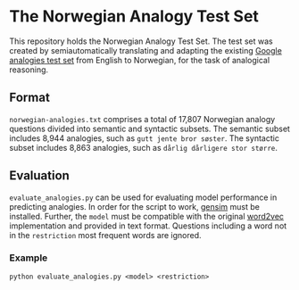 # The Norwegian Analogy Test Set

This repository holds the Norwegian Analogy Test Set. The test set was created by semiautomatically
translating and adapting the existing [Google analogies test set](https://arxiv.org/pdf/1301.3781.pdf) 
from English to Norwegian, for the task of analogical reasoning.

## Format

`norwegian-analogies.txt` comprises a total of 17,807 Norwegian analogy questions divided into 
semantic and syntactic subsets. The semantic subset includes 8,944 analogies, such as `gutt jente bror søster`. 
The syntactic subset includes 8,863 analogies, such as `dårlig dårligere stor større`. 

## Evaluation

`evaluate_analogies.py` can be used for evaluating model performance in predicting analogies.
In order for the script to work, [gensim](https://radimrehurek.com/gensim/) must be installed. 
Further, the `model` must be compatible with the original [word2vec](https://code.google.com/archive/p/word2vec/)
implementation and provided in text format. Questions including a word not in the `restriction` most frequent 
words are ignored.

### Example

`python evaluate_analogies.py <model> <restriction>`
